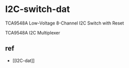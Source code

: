 
# I2C-switch-dat

TCA9548A Low-Voltage 8-Channel I2C Switch with Reset


TCA9548A I2C Multiplexer


## ref 

- [[I2C-dat]]